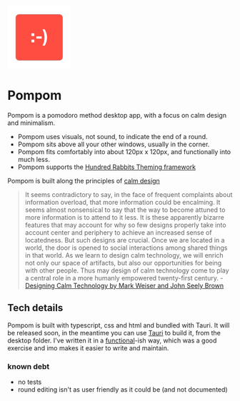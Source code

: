 ![the pom pom logo](/desktop/src-tauri/icons/Square142x142Logo.png)
# Pompom
Pompom is a pomodoro method desktop app, with a focus on calm design and minimalism.

- Pompom uses visuals, not sound, to indicate the end of a round. 
- Pompom sits above all your other windows, usually in the corner.
- Pompom fits comfortably into about 120px x 120px, and functionally into much less.
- Pompom supports the [Hundred Rabbits Theming framework](https://github.com/hundredrabbits/Themes)
  
Pompom is built along the principles of [calm design](https://en.wikipedia.org/wiki/Calm_technology)

> It seems contradictory to say, in the face of frequent complaints about information overload, that more information could be encalming. It seems almost nonsensical to say that the way to become attuned to more information is to attend to it less. It is these apparently bizarre features that may account for why so few designs properly take into account center and periphery to achieve an increased sense of locatedness. But such designs are crucial. Once we are located in a world, the door is opened to social interactions among shared things in that world. As we learn to design calm technology, we will enrich not only our space of artifacts, but also our opportunities for being with other people. Thus may design of calm technology come to play a central role in a more humanly empowered twenty-first century. - [Designing Calm Technology by Mark Weiser and John Seely Brown](https://people.csail.mit.edu/rudolph/Teaching/weiser.pdf)

## Tech details
Pompom is built with typescript, css and html and bundled with Tauri.
It will be released soon, in the meantime you can use [Tauri](https://tauri.app/) to build it, from the desktop folder.
I've written it in a [functional](https://en.wikipedia.org/wiki/Functional_programming)-ish way, which was a good exercise and imo makes it easier to write and maintain.

### known debt
- no tests
- round editing isn't as user friendly as it could be (and not documented)
